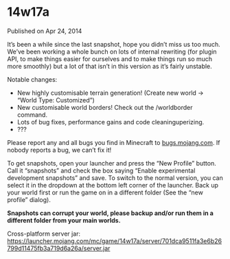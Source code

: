 # 14w17a
Published on Apr 24, 2014

It’s been a while since the last snapshot, hope you didn’t miss us too much.
We’ve been working a whole bunch on lots of internal rewriting (for plugin
API, to make things easier for ourselves and to make things run so much more
smoothly) but a lot of that isn’t in this version as it’s fairly unstable.

Notable changes:

  * New highly customisable terrain generation! (Create new world -> “World Type: Customized”)
  * New customisable world borders! Check out the /worldborder command.
  * Lots of bug fixes, performance gains and code cleaninguperizing.
  * ???

Please report any and all bugs you find in Minecraft to
[bugs.mojang.com](https://bugs.mojang.com). If nobody reports a bug, we can’t
fix it!

To get snapshots, open your launcher and press the “New Profile” button. Call
it “snapshots” and check the box saying “Enable experimental development
snapshots” and save. To switch to the normal version, you can select it in the
dropdown at the bottom left corner of the launcher. Back up your world first
or run the game on in a different folder (See the “new profile” dialog).

**Snapshots can corrupt your world, please backup and/or run them in a
different folder from your main worlds.**

Cross-platform server jar:
<https://launcher.mojang.com/mc/game/14w17a/server/701dca9511fa3e6b26799d11475fb3a719d6a26a/server.jar>


